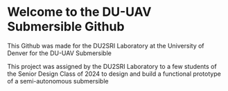 # Welcome to the DU-UAV Submersible Github

This Github was made for the DU2SRI Laboratory at the University of Denver for the DU-UAV Submersible

This project was assigned by the DU2SRI Laboratory to a few students of the Senior Design Class of 2024 to design and build a functional prototype of a semi-autonomous submersible
